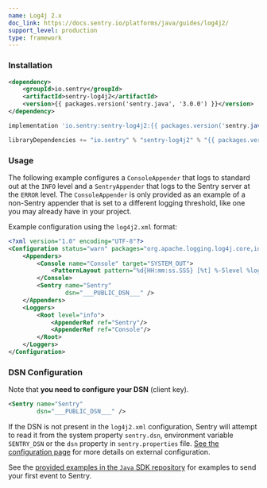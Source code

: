 ```yaml
---
name: Log4j 2.x
doc_link: https://docs.sentry.io/platforms/java/guides/log4j2/
support_level: production
type: framework
---
```


### Installation

```xml {tabTitle:Maven}
<dependency>
    <groupId>io.sentry</groupId>
    <artifactId>sentry-log4j2</artifactId>
    <version>{{ packages.version('sentry.java', '3.0.0') }}</version>
</dependency>
```

```groovy {tabTitle:Gradle}
implementation 'io.sentry:sentry-log4j2:{{ packages.version('sentry.java', '3.0.0') }}'
```

```scala {tabTitle: SBT}
libraryDependencies += "io.sentry" % "sentry-log4j2" % "{{ packages.version('sentry.java', '3.0.0') }}"
```

### Usage

The following example configures a `ConsoleAppender` that logs to standard out at the `INFO` level and a `SentryAppender` that logs to the Sentry server at the `ERROR` level. The `ConsoleAppender` is only provided as an example of a non-Sentry appender that is set to a different logging threshold, like one you may already have in your project.

Example configuration using the `log4j2.xml` format:

```xml
<?xml version="1.0" encoding="UTF-8"?>
<Configuration status="warn" packages="org.apache.logging.log4j.core,io.sentry.log4j2">
    <Appenders>
        <Console name="Console" target="SYSTEM_OUT">
            <PatternLayout pattern="%d{HH:mm:ss.SSS} [%t] %-5level %logger{36} - %msg%n"/>
        </Console>
        <Sentry name="Sentry"
                dsn="___PUBLIC_DSN___" />
    </Appenders>
    <Loggers>
        <Root level="info">
            <AppenderRef ref="Sentry"/>
            <AppenderRef ref="Console"/>
        </Root>
    </Loggers>
</Configuration>
```

### DSN Configuration

Note that **you need to configure your DSN** (client key).

```xml
<Sentry name="Sentry"
        dsn="___PUBLIC_DSN___" />
```

If the DSN is not present in the `log4j2.xml` configuration, Sentry will attempt to read it from the system property `sentry.dsn`, environment variable `SENTRY_DSN` or the `dsn` property in `sentry.properties` file. [See the configuration page](/platforms/java/configuration/) for more details on external configuration.

See the [provided examples in the `Java` SDK repository](https://github.com/getsentry/sentry-java/tree/main/sentry-samples) for examples to send your first event to Sentry.
